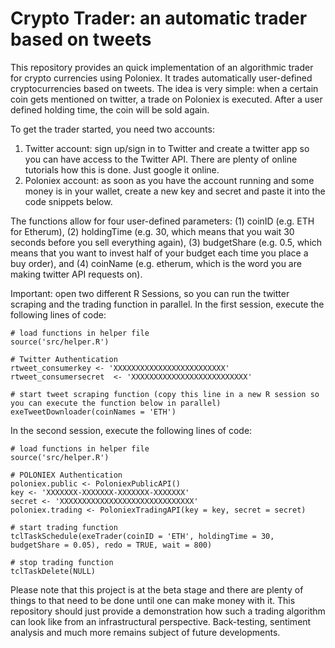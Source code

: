 # Crypto Trader: an automatic trader based on tweets

This repository provides an quick implementation of an algorithmic trader for crypto currencies using Poloniex. It trades automatically user-defined cryptocurrencies based on tweets. The idea is very simple: when a certain coin gets mentioned on twitter, a trade on Poloniex is executed. After a user defined holding time, the coin will be sold again.

To get the trader started, you need two accounts:
1. Twitter account: sign up/sign in to Twitter and create a twitter app so you can have access to the Twitter API. There are plenty of online tutorials how this is done. Just google it online. 
2. Poloniex account: as soon as you have the account running and some money is in your wallet, create a new key and secret and paste it into the code snippets below. 

The functions allow for four user-defined parameters: (1) coinID (e.g. ETH for Etherum), (2) holdingTime (e.g. 30, which means that you wait 30 seconds before you sell everything again), (3) budgetShare (e.g. 0.5, which means that you want to invest half of your budget each time you place a buy order), and (4) coinName (e.g. etherum, which is the word you are making twitter API requests on).

Important: open two different R Sessions, so you can run the twitter scraping and the trading function in parallel. In the first session, execute the following lines of code:

    # load functions in helper file
    source('src/helper.R')
    
    # Twitter Authentication
    rtweet_consumerkey <- 'XXXXXXXXXXXXXXXXXXXXXXXXX'
    rtweet_consumersecret  <- 'XXXXXXXXXXXXXXXXXXXXXXXXXX'
    
    # start tweet scraping function (copy this line in a new R session so you can execute the function below in parallel)
    exeTweetDownloader(coinNames = 'ETH')
    

In the second session, execute the following lines of code:
    
    # load functions in helper file
    source('src/helper.R')
    
    # POLONIEX Authentication
    poloniex.public <- PoloniexPublicAPI()
    key <- 'XXXXXXX-XXXXXXX-XXXXXXX-XXXXXXX'
    secret <- 'XXXXXXXXXXXXXXXXXXXXXXXXXXXXXX'
    poloniex.trading <- PoloniexTradingAPI(key = key, secret = secret)
    
    # start trading function
    tclTaskSchedule(exeTrader(coinID = 'ETH', holdingTime = 30, budgetShare = 0.05), redo = TRUE, wait = 800)
    
    # stop trading function
    tclTaskDelete(NULL)

Please note that this project is at the beta stage and there are plenty of things to that need to be done until one can make money with it. This repository should just provide a demonstration how such a trading algorithm can look like from an infrastructural perspective. Back-testing, sentiment analysis and much more remains subject of future developments.
